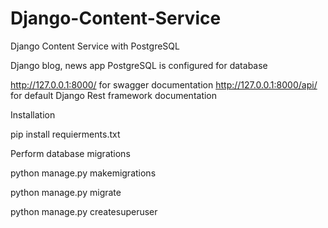 # Django-Content-Service
Django Content Service with PostgreSQL

Django blog, news app
PostgreSQL is configured for database

http://127.0.0.1:8000/ for swagger documentation
http://127.0.0.1:8000/api/ for default Django Rest framework documentation


Installation 

pip install requierments.txt

Perform database migrations

python manage.py makemigrations


python manage.py migrate


python manage.py createsuperuser






